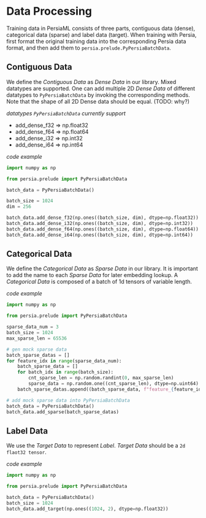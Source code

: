 # Data Processing
Training data in PersiaML consists of three parts, contiguous data (dense), categorical data (sparse) and label data (target). When training with Persia, first format the original training data into the corresponding Persia data format, and then add them to `persia.prelude.PyPersiaBatchData`.

## Contiguous Data
We define the *Contiguous Data* as *Dense Data* in our library. Mixed datatypes are supported. One can add multiple 2D *Dense Data* of different datatypes to `PyPersiaBatchData` by invoking the corresponding methods. Note that the shape of all 2D Dense data should be equal. (TODO: why?)

*datatypes `PyPersiaBatchData` currently support*
- add_dense_f32 => np.float32 
- add_dense_f64 => np.float64
- add_dense_i32 =>  np.int32
- add_dense_i64 => np.int64

*code example*
```python
import numpy as np

from persia.prelude import PyPersiaBatchData

batch_data = PyPersiaBatchData()

batch_size = 1024
dim = 256

batch_data.add_dense_f32(np.ones((batch_size, dim), dtype=np.float32))
batch_data.add_dense_i32(np.ones((batch_size, dim), dtype=np.int32))
batch_data.add_dense_f64(np.ones((batch_size, dim), dtype=np.float64))
batch_data.add_dense_i64(np.ones((batch_size, dim), dtype=np.int64))
```
## Categorical Data
We define the *Categorical Data* as *Sparse Data* in our library. It is important to add the name to each *Sparse Data* for later embedding lookup. A *Categorical Data* is composed of a batch of 1d tensors of variable length.

*code example*
```python
import numpy as np

from persia.prelude import PyPersiaBatchData

sparse_data_num = 3
batch_size = 1024
max_sparse_len = 65536

# gen mock sparse data
batch_sparse_datas = []
for feature_idx in range(sparse_data_num):
    batch_sparse_data = []
    for batch_idx in range(batch_size):
        cnt_sparse_len = np.random.randint(0, max_sparse_len)
        sparse_data = np.random.one((cnt_sparse_len), dtype=np.uint64)
    batch_sparse_datas.append((batch_sparse_data, f"feature_{feature_idx}"))

# add mock sparse data into PyPersiaBatchData 
batch_data = PyPersiaBatchData()
batch_data.add_sparse(batch_sparse_datas)
```

## Label Data
We use the *Target Data* to represent *Label*. *Target Data* should be a `2d flaot32 tensor`.

*code example*
```python
import numpy as np

from persia.prelude import PyPersiaBatchData

batch_data = PyPersiaBatchData()
batch_size = 1024
batch_data.add_target(np.ones((1024, 2), dtype=np.float32))
```

